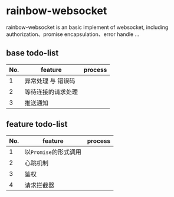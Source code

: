# rainbow-websocket
rainbow-websocket is an basic implement of websocket, including authorization、promise encapsulation、error handle ...

## base todo-list
| No.| feature | process |
| --- | --- | --- |
| 1 | 异常处理 与 错误码 |  |
| 2 | 等待连接的请求处理 |  |
| 3 | 推送通知 |  |

## feature todo-list
| No.| feature | process |
| --- | --- | --- |
| 1 | 以`Promise`的形式调用 |  |
| 2 | 心跳机制 |  |
| 3 | 鉴权 |  |
| 4 | 请求拦截器 |  |
